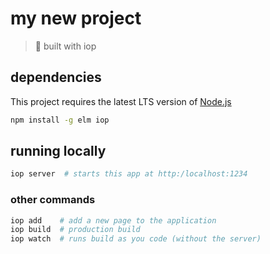 # my new project
> 🌳  built with iop

## dependencies

This project requires the latest LTS version of [Node.js](https://nodejs.org/)

```bash
npm install -g elm iop
```

## running locally

```bash
iop server  # starts this app at http:/localhost:1234
```

### other commands

```bash
iop add    # add a new page to the application
iop build  # production build
iop watch  # runs build as you code (without the server)
```
